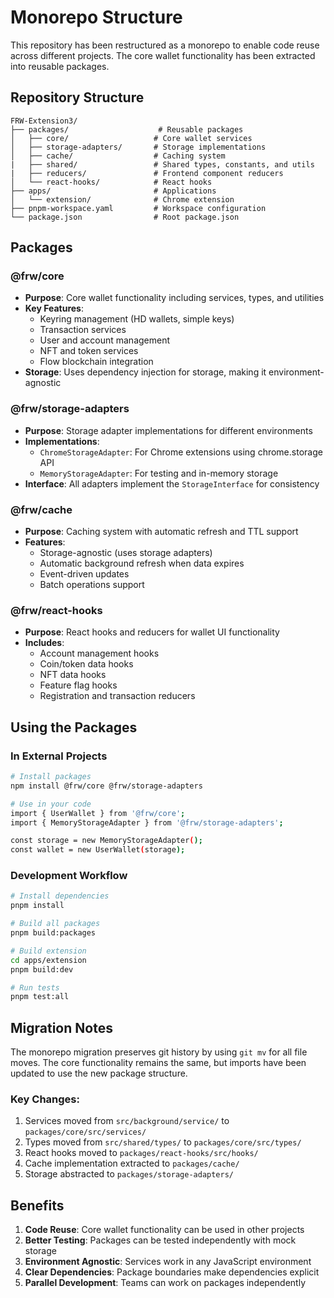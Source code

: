 # Monorepo Structure

This repository has been restructured as a monorepo to enable code reuse across different projects. The core wallet functionality has been extracted into reusable packages.

## Repository Structure

```
FRW-Extension3/
├── packages/                    # Reusable packages
│   ├── core/                   # Core wallet services
│   ├── storage-adapters/       # Storage implementations
│   ├── cache/                  # Caching system
|   ├── shared/                 # Shared types, constants, and utils
|   ├── reducers/               # Frontend component reducers
│   └── react-hooks/            # React hooks
├── apps/                       # Applications
│   └── extension/              # Chrome extension
├── pnpm-workspace.yaml         # Workspace configuration
└── package.json                # Root package.json
```

## Packages

### @frw/core

- **Purpose**: Core wallet functionality including services, types, and utilities
- **Key Features**:
  - Keyring management (HD wallets, simple keys)
  - Transaction services
  - User and account management
  - NFT and token services
  - Flow blockchain integration
- **Storage**: Uses dependency injection for storage, making it environment-agnostic

### @frw/storage-adapters

- **Purpose**: Storage adapter implementations for different environments
- **Implementations**:
  - `ChromeStorageAdapter`: For Chrome extensions using chrome.storage API
  - `MemoryStorageAdapter`: For testing and in-memory storage
- **Interface**: All adapters implement the `StorageInterface` for consistency

### @frw/cache

- **Purpose**: Caching system with automatic refresh and TTL support
- **Features**:
  - Storage-agnostic (uses storage adapters)
  - Automatic background refresh when data expires
  - Event-driven updates
  - Batch operations support

### @frw/react-hooks

- **Purpose**: React hooks and reducers for wallet UI functionality
- **Includes**:
  - Account management hooks
  - Coin/token data hooks
  - NFT data hooks
  - Feature flag hooks
  - Registration and transaction reducers

## Using the Packages

### In External Projects

```bash
# Install packages
npm install @frw/core @frw/storage-adapters

# Use in your code
import { UserWallet } from '@frw/core';
import { MemoryStorageAdapter } from '@frw/storage-adapters';

const storage = new MemoryStorageAdapter();
const wallet = new UserWallet(storage);
```

### Development Workflow

```bash
# Install dependencies
pnpm install

# Build all packages
pnpm build:packages

# Build extension
cd apps/extension
pnpm build:dev

# Run tests
pnpm test:all
```

## Migration Notes

The monorepo migration preserves git history by using `git mv` for all file moves. The core functionality remains the same, but imports have been updated to use the new package structure.

### Key Changes:

1. Services moved from `src/background/service/` to `packages/core/src/services/`
2. Types moved from `src/shared/types/` to `packages/core/src/types/`
3. React hooks moved to `packages/react-hooks/src/hooks/`
4. Cache implementation extracted to `packages/cache/`
5. Storage abstracted to `packages/storage-adapters/`

## Benefits

1. **Code Reuse**: Core wallet functionality can be used in other projects
2. **Better Testing**: Packages can be tested independently with mock storage
3. **Environment Agnostic**: Services work in any JavaScript environment
4. **Clear Dependencies**: Package boundaries make dependencies explicit
5. **Parallel Development**: Teams can work on packages independently
